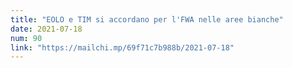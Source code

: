 ```yaml
---
title: "EOLO e TIM si accordano per l'FWA nelle aree bianche"
date: 2021-07-18
num: 90
link: "https://mailchi.mp/69f71c7b988b/2021-07-18"
---
```

